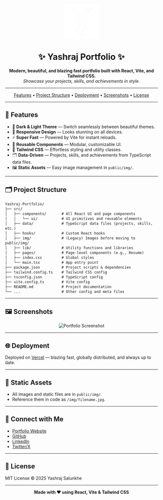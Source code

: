 <p align="center">
  <img src="src/img/generated-icon.png" alt="Yashraj Portfolio Logo" width="120" />
</p>

<h1 align="center">✨ Yashraj Portfolio ✨</h1>

<p align="center">
  <b>Modern, beautiful, and blazing fast portfolio built with React, Vite, and Tailwind CSS.</b><br/>
  <i>Showcase your projects, skills, and achievements in style.</i>
</p>

---

<p align="center">
  <a href="#features">Features</a> •
  <a href="#project-structure">Project Structure</a> •
  <a href="#deployment">Deployment</a> •
  <a href="#screenshots">Screenshots</a> •
  <a href="#license">License</a>
</p>

---

## 🚀 Features

- 🌙 **Dark & Light Theme** — Switch seamlessly between beautiful themes.
- 📱 **Responsive Design** — Looks stunning on all devices.
- ⚡ **Super Fast** — Powered by Vite for instant reloads.
- 🧩 **Reusable Components** — Modular, customizable UI.
- 🎨 **Tailwind CSS** — Effortless styling and utility classes.
- 🗂️ **Data-Driven** — Projects, skills, and achievements from TypeScript data files.
- 🖼️ **Static Assets** — Easy image management in `public/img/`.

---

## 🗂️ Project Structure

```text
Yashraj-Portfolio/
├── src/
│   ├── components/       # All React UI and page components
│   │   └── ui/           # UI primitives and reusable elements
│   ├── data/             # TypeScript data files (projects, skills, etc.)
│   ├── hooks/            # Custom React hooks
│   ├── img/              # (Legacy) Images before moving to public/img/
│   ├── lib/              # Utility functions and libraries
│   ├── pages/            # Page-level components (e.g., Resume)
│   ├── index.css         # Global styles
│   └── main.tsx          # App entry point
├── package.json          # Project scripts & dependencies
├── tailwind.config.ts    # Tailwind CSS config
├── tsconfig.json         # TypeScript config
├── vite.config.ts        # Vite config
├── README.md             # Project documentation
└── ...                   # Other config and meta files
```

---

## 🖼️ Screenshots

<p align="center">
  <img src="scr/img/placeholder.jpg" alt="Portfolio Screenshot" width="600"/>
</p>

---

## 🌐 Deployment

Deployed on [Vercel](https://vercel.com/) — blazing fast, globally distributed, and always up to date.

---

## 📁 Static Assets

- All images and static files are in `public/img/`.
- Reference them in code as `/img/filename.jpg`.

---

## 🤝 Connect with Me

- [Portfolio Website](https://yashrajsalunkhe.vercel.app/)
- [GitHub](https://github.com/Yashrajsalunkhe)
- [LinkedIn](https://www.linkedin.com/in/yashrajsalunkhe/)
- [Twitter/X](https://twitter.com/yashrajsalunkhe)

---

## 📜 License

MIT License © 2025 Yashraj Salunkhe

---

<p align="center">
  <b>Made with ❤️ using React, Vite & Tailwind CSS</b>
</p>